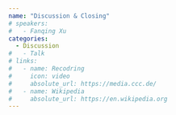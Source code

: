 ```yaml
---
name: "Discussion & Closing"
# speakers:
#   - Fanqing Xu
categories:
  - Discussion
#   - Talk
# links:
#   - name: Recodring
#     icon: video
#     absolute_url: https://media.ccc.de/
#   - name: Wikipedia
#     absolute_url: https://en.wikipedia.org
---
```

